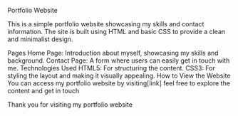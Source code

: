 Portfolio Website

This is a simple portfolio website showcasing my skills and contact information. The site is built using HTML and basic CSS to provide a clean and minimalist design.

Pages
Home Page: Introduction about myself, showcasing my skills and background.
Contact Page: A form where users can easily get in touch with me.
Technologies Used
HTML5: For structuring the content.
CSS3: For styling the layout and making it visually appealing.
How to View the Website
You can access my portfolio website by visiting[link] feel free to explore the content and get in touch

Thank you for visiting my portfolio website
